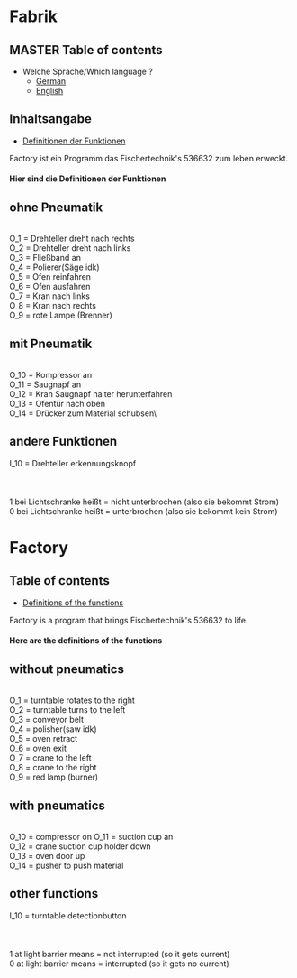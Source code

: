 # Fabrik

## MASTER Table of contents
* Welche Sprache/Which language ?
    * [German](#Fabrik)
    * [English](#Factory)


## Inhaltsangabe
* [Definitionen der Funktionen](#Hier-sind-die-Definitionen-der-Funktionen)

Factory ist ein Programm das Fischertechnik's 536632 zum leben erweckt.

#### Hier sind die Definitionen der Funktionen


## ohne Pneumatik
\
O_1 = Drehteller dreht nach rechts\
O_2 = Drehteller dreht nach links\
O_3 = Fließband an\
O_4 = Polierer(Säge idk)\
O_5 = Ofen reinfahren\
O_6 = Ofen ausfahren\
O_7 = Kran nach links\
O_8 = Kran nach rechts\
O_9 = rote Lampe (Brenner)

## mit Pneumatik
\
O_10 = Kompressor an\
O_11 = Saugnapf an\
O_12 = Kran Saugnapf halter herunterfahren\
O_13 = Ofentür nach oben\
O_14 = Drücker zum Material schubsen\
## andere Funktionen
I_10 = Drehteller erkennungsknopf\
\
\
\
1 bei Lichtschranke heißt = nicht unterbrochen (also sie bekommt Strom)\
0 bei Lichtschranke heißt = unterbrochen (also sie bekommt kein Strom)


# Factory

## Table of contents
* [Definitions of the functions](#Here-are-the-definitions-of-the-functions)

Factory is a program that brings Fischertechnik's 536632 to life.

#### Here are the definitions of the functions


## without pneumatics
\
O_1 = turntable rotates to the right\
O_2 = turntable turns to the left\
O_3 = conveyor belt\
O_4 = polisher(saw idk)\
O_5 = oven retract\
O_6 = oven exit\
O_7 = crane to the left\
O_8 = crane to the right\
O_9 = red lamp (burner)

## with pneumatics
\
O_10 = compressor on
O_11 = suction cup an\
O_12 = crane suction cup holder down\
O_13 = oven door up\
O_14 = pusher to push material
## other functions
I_10 = turntable detectionbutton\
\
\
\
1 at light barrier means = not interrupted (so it gets current)\
0 at light barrier means = interrupted (so it gets no current)